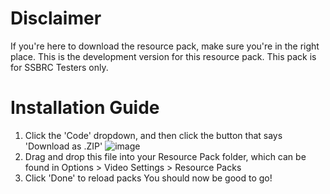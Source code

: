 # Disclaimer
If you're here to download the resource pack, make sure you're in the right place. This is the development version for this resource pack. This pack is for SSBRC Testers only.

# Installation Guide
1. Click the 'Code' dropdown, and then click the button that says 'Download as .ZIP'
![image](https://user-images.githubusercontent.com/44120299/233436971-7c620708-3924-49eb-80b3-5b91a8870b00.png)
2. Drag and drop this file into your Resource Pack folder, which can be found in Options > Video Settings > Resource Packs
3. Click 'Done' to reload packs
You should now be good to go!
